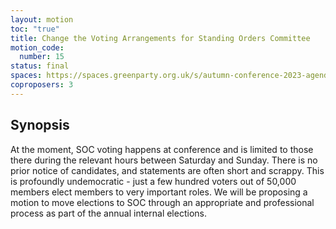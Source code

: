 ```yaml
---
layout: motion
toc: "true"
title: Change the Voting Arrangements for Standing Orders Committee
motion_code:
  number: 15
status: final
spaces: https://spaces.greenparty.org.uk/s/autumn-conference-2023-agenda-forum/post/post/view?id=11026
coproposers: 3
---
```

## Synopsis

At the moment, SOC voting happens at conference and is limited to those there during the relevant hours between Saturday and Sunday. There is no prior notice of candidates, and statements are often short and scrappy. This is profoundly undemocratic - just a few hundred voters out of 50,000 members elect members to very important roles. We will be proposing a motion to move elections to SOC through an appropriate and professional process as part of the annual internal elections.